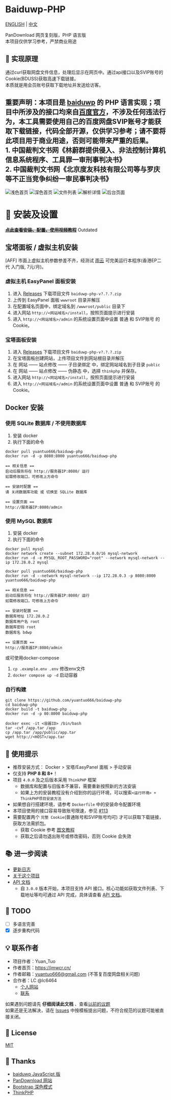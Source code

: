 # Baiduwp-PHP

[ENGLISH](README.md) | [中文](README_ZH.md)

PanDownload 网页复刻版，PHP 语言版<br/>
本项目仅供学习参考，严禁商业用途<br/>

## 🔎 实现原理
通过curl获取网盘文件信息，处理后显示在网页中。通过api接口以及SVIP账号的Cookie(BDUSS)获取高速下载链接。<br/>
本质就是用会员账号获取下载地址并发送给访客。

<h2> 重要声明：本项目是 <a href="https://github.com/TkzcM/baiduwp">baiduwp</a> 的 PHP 语言实现；项目中所涉及的接口均来自<a href="https://pan.baidu.com/union">百度官方</a>，不涉及任何违法行为，本工具需要使用自己的百度网盘SVIP账号才能获取下载链接，代码全部开源，仅供学习参考；请不要将此项目用于商业用途，否则可能带来严重的后果。<br />
 1. 中国裁判文书网《林蔚群提供侵入、非法控制计算机信息系统程序、工具罪一审刑事判决书》<br />
 2. 中国裁判文书网《北京度友科技有限公司等与罗庆等不正当竞争纠纷一审民事判决书》
</h2>

![浅色首页](https://s2.loli.net/2023/04/04/yegBh8HXaNCqixb.png)
![深色首页](https://s2.loli.net/2023/04/04/Ff1ub4MJxVsHYhZ.png)
![文件列表](https://s2.loli.net/2023/04/04/4XOrj9xlFYqSyhw.png)
![解析详情](https://s2.loli.net/2023/04/04/aVPoxJ52zCZLpIK.png)
![后台页面](https://s2.loli.net/2023/04/04/dzvxNqO82WrM4lQ.png)

# 🔧 安装及设置
~~[**点此查看安装、配置、使用视频教程**](https://www.bilibili.com/video/BV1N5411A77n)~~ Outdated

## 宝塔面板 / 虚拟主机安装
[AFF] 市面上虚拟主机参数参差不齐，经测试 [雨云](https://www.rainyun.com/?ref=MjQyNDk=) 可完美运行本程序(香港EP二代 入门版, 7元/月)。

### 虚拟主机 EasyPanel 面板安装
1. 进入 [Releases](https://github.com/yuantuo666/baiduwp-php/releases) 下载项目文件 `baiduwp-php-v?.?.?.zip`
2. 上传到 EasyPanel 面板 `wwwroot` 目录并解压
3. 在配置域名页面中，绑定域名到 `/wwwroot/public` 目录下
4. 进入网站 `http://<网站域名>/install`，按照页面提示进行安装
5. 进入 `http://<网站域名>/admin` 的系统设置页面中设置 普通 和 SVIP账号 的 Cookie。

### 宝塔面板安装
1. 进入 [Releases](https://github.com/yuantuo666/baiduwp-php/releases) 下载项目文件 `baiduwp-php-v?.?.?.zip`
2. 在宝塔面板创建网站，上传项目文件到网站根目录并解压
3. 在 网站 —— 站点修改 —— 子目录绑定 中，绑定网站域名到子目录 `public`
4. 在 网站 —— 站点修改 —— 伪静态 中，选择 `thinkphp` 并保存。
5. 进入网站 `http://<网站域名>/install`，按照页面提示进行安装
6. 进入 `http://<网站域名>/admin` 的系统设置页面中设置 普通 和 SVIP账号 的 Cookie。

## Docker 安装
### 使用 SQLite 数据库 / 不使用数据库
1. 安装 docker
2. 执行下面的命令
```
docker pull yuantuo666/baiduwp-php
docker run -d -p 8080:8000 yuantuo666/baiduwp-php
```
```
== 相关信息 ==
启动后服务将在 http://服务器IP:8080/ 运行
如需修改端口，可修改上方命令

== 安装时配置 ==
请 关闭数据库功能 或 切换至 SQLite 数据库

== 设置页面 ==
http://服务器IP:8080/admin
```

### 使用 MySQL 数据库
1. 安装 docker
2. 执行下面的命令
```
docker pull mysql
docker network create --subnet 172.28.0.0/16 mysql-network
docker run -d -e MYSQL_ROOT_PASSWORD="root" --network mysql-network --ip 172.28.0.2 mysql

docker pull yuantuo666/baiduwp-php
docker run -d --network mysql-network --ip 172.28.0.3 -p 8080:8000 yuantuo666/baiduwp-php
```
```
== 相关信息 ==
启动后服务将在 http://服务器IP:8080/ 运行
如需修改端口，可修改上方命令

== 安装时配置 ==
数据库地址 172.28.0.2
数据库用户名 root
数据库密码 root
数据库名 bdwp

== 设置页面 ==
http://服务器IP:8080/admin
```

或可使用docker-compose
1. `cp .example.env .env` 修改env文件
2. `docker compose up -d` 启动容器

### 自行构建
```
git clone https://github.com/yuantuo666/baiduwp-php
cd baiduwp-php
docker build -t baiduwp-php .
docker run -d -p 80:8000 baiduwp-php

docker exec -it <容器ID> /bin/bash
tar -cvf /app.tar /app
cp /app.tar /app/public/app.tar
wget http://<HOST>/app.tar
```

## 📌 使用提示
- 推荐安装方式： Docker > 宝塔/EasyPanel 面板 > 手动安装
- 仅支持 **PHP 8 和 8+**！
- 项目 `4.0.0` 及之后版本采用 `ThinkPHP` 框架
  - 数据库和配置与旧版本不兼容，需要重新按照新的方法安装
  - 如果上方的安装教程没有介绍到你的运行环境，可以搜索`<运行环境> + ThinkPHP项目安装方法`
- 如果想自行搭建环境，请参考 `Dockerfile` 中的安装命令配置环境
- 本项目使用的接口容易导致账号限速，参见 [#113](https://github.com/yuantuo666/baiduwp-php/issues/113)
- 需要配置两个 `完整 Cookie`(普通账号和SVIP账号均可) 才可以获取下载链接，获取方法需抓包。
  - 获取 Cookie 参考 [图文教程](https://blog.imwcr.cn/2022/11/24/%e5%a6%82%e4%bd%95%e6%8a%93%e5%8c%85%e8%8e%b7%e5%8f%96%e7%99%be%e5%ba%a6%e7%bd%91%e7%9b%98%e7%bd%91%e9%a1%b5%e7%89%88%e5%ae%8c%e6%95%b4-cookie/)
  - 获取之后请勿退出账号或修改密码，否则 Cookie 会失效

## 📚 进一步阅读
- [更新日志](docs/CHANGELOG.md)
- [关于这个项目](docs/About.md)
- [API 文档](docs/API.md)
  - 自 `3.0.0` 版本开始，本项目支持 API 接口。核心功能如获取文件列表、下载地址等均可通过 API 完成，具体请查看 [API 文档](docs/API.md)。

## 📝 TODO
- [ ] 多语言完善
- [x] 逐步重构代码

## 💡 联系作者
- 项目作者：Yuan_Tuo
- 作者首页：https://imwcr.cn/
- 作者邮箱：yuantuo666@gmail.com (不答复百度网盘相关问题)
- 合作者：LC @lc6464
  - [个人网站](https://lcwebsite.cn/ "LC的网站")
  - [联系](https://lcwebsite.cn/web/contact.aspx "联系 LC")

如果遇到问题请先 **仔细阅读此文档** 、查看[以前的议题](https://github.com/yuantuo666/baiduwp-php/issues)<br />
如果还是无法解决，请在 [Issues](https://github.com/yuantuo666/baiduwp-php/issues) 中按模板提出问题，不符合规范的议题可能被直接关闭。

## 📃 License
[MIT](LICENSE)

## 🔔 Thanks
- [baiduwp JavaScript 版](https://github.com/TkzcM/baiduwp "baiduwp 项目")
- [PanDownload 网站](https://pandownload.com/ "PanDownload 网站")
- [Bootstrap 深色模式](https://github.com/vinorodrigues/bootstrap-dark "bootstrap-dark 项目")
- [ThinkPHP](https://github.com/top-think/think)
